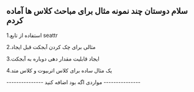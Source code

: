 ## سلام دوستان چند نمونه مثال برای مباحث کلاس ها آماده کردم
<p>1.استفاده از تابع seattr</p>
<p>2.مثالی برای چک کردن آبجکت قبل ایجاد</p>
<p>3.ایجاد قابلیت مقدار دهی دوباره به آبجکت</p>
<p>4.یک مثال ساده برای کلاس اتربیوت و کلاس متد</p>
<p>--------------- مواردی اگه بود اضافه کنید ---------------</p>

